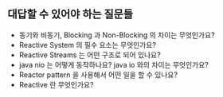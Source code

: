 ## 대답할 수 있어야 하는 질문들
- 동기와 비동기, Blocking 과 Non-Blocking 의 차이는 무엇인가요?
- Reactive System 의 필수 요소는 무엇인가요?
- Reactive Streams 는 어떤 구조로 되어 있나요?
- java nio 는 어떻게 동작하나요? java io 와의 차이는 무엇인가요?
- Reactor pattern 을 사용해서 어떤 일을 할 수 있나요?
- Reactive 란 무엇인가요?